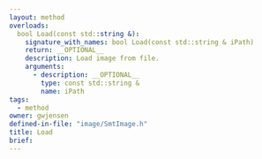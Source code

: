```yaml
---
layout: method
overloads:
  bool Load(const std::string &):
    signature_with_names: bool Load(const std::string & iPath)
    return: __OPTIONAL__
    description: Load image from file.
    arguments:
      - description: __OPTIONAL__
        type: const std::string &
        name: iPath
tags:
  - method
owner: gwjensen
defined-in-file: "image/SmtImage.h"
title: Load
brief:
---
```

